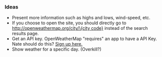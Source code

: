 ### Ideas
- Present more information such as highs and lows, wind-speed, etc.
- If you choose to open the site, you should directly go to [http://openweathermap.org/city/\{city code\}](http://openweathermap.org/city/2666199) instead of the search results page.
- Get an API key. OpenWeatherMap "requires" an app to have a API Key. Nate should do this? [Sign up here.](http://openweathermap.org/appid) 
- Show weather for a specific day. (Overkill?)
